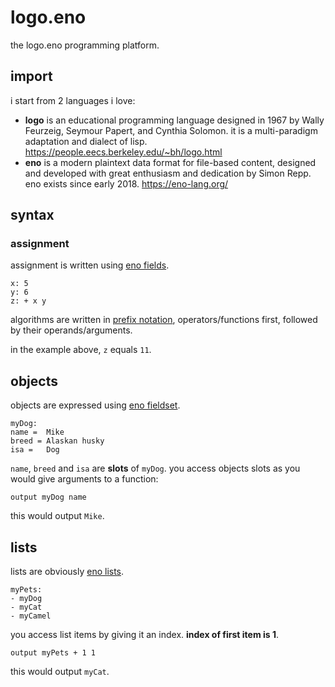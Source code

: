 # logo.eno

the logo.eno programming platform.

## import

i start from 2 languages i love:

- **logo** is an educational programming language designed in 1967 by Wally Feurzeig, Seymour Papert, and Cynthia Solomon. it is a multi-paradigm adaptation and dialect of lisp. https://people.eecs.berkeley.edu/~bh/logo.html
- **eno** is a modern plaintext data format for file-based content, designed and developed with great enthusiasm and dedication by Simon Repp. eno exists since early 2018. https://eno-lang.org/

## syntax

### assignment

assignment is written using [eno fields](https://eno-lang.org/eno/guide/elements/fields/).

```
x: 5
y: 6
z: + x y
```

algorithms are written in [prefix notation](https://en.wikipedia.org/wiki/Polish_notation), operators/functions first, followed by their operands/arguments.

in the example above, `z` equals `11`.

## objects

objects are expressed using [eno fieldset](https://eno-lang.org/eno/guide/elements/fieldsets/).

```
myDog:
name =  Mike
breed = Alaskan husky
isa =   Dog
```

`name`, `breed` and `isa` are **slots** of `myDog`. you access objects slots as you would give arguments to a function:

```
output myDog name
```

this would output `Mike`.

## lists

lists are obviously [eno lists](https://eno-lang.org/eno/guide/elements/lists/).

```
myPets:
- myDog
- myCat
- myCamel
```

you access list items by giving it an index. **index of first item is 1**.

```
output myPets + 1 1
```

this would output `myCat`.
